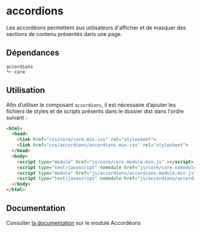 # accordions

Les accordéons permettent aux utilisateurs d'afficher et de masquer des sections de contenu présentés dans une page.

## Dépendances
```shell
accordions
└─ core
```

## Utilisation
Afin d’utiliser le composant `accordions`, il est nécessaire d’ajouter les fichiers de styles et de scripts présents dans le dossier dist dans l'ordre suivant :
```html
<html>
  <head>
    <link href="css/core/core.min.css" rel="stylesheet">
    <link href="css/accordions/accordions.min.css" rel="stylesheet">
  </head>
  <body>
    <script type="module" href="js/core/core.module.min.js" ></script>
    <script type="text/javascript" nomodule href="js/core/core.nomodule.min.js" ></script>
    <script type="module" href="js/accordions/accordions.module.min.js" ></script>
    <script type="text/javascript" nomodule href="js/accordions/accordions.nomodule.min.js" ></script>
  </body>
</html>
```

## Documentation

Consulter [la documentation](https://gouvfr.atlassian.net/wiki/spaces/DB/pages/312082509/Accord+on+-+Accordion) sur le module Accordéons